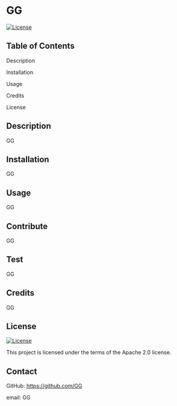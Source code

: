 
 

  # GG
 
  [![License](https://img.shields.io/badge/License-Apache_2.0-blue.svg)](https://opensource.org/licenses/Apache-2.0)
 
  ## Table of Contents
  
  Description

  Installation
  
  Usage
  
  Credits
  
  License
  
  ## Description
  GG

  ## Installation
  GG

  ## Usage
  GG
  
  ## Contribute
  GG

  ## Test
  GG
  
  ## Credits
  GG

  ## License
  [![License](https://img.shields.io/badge/License-Apache_2.0-blue.svg)](https://opensource.org/licenses/Apache-2.0)
  
  This project is licensed under the terms of the Apache 2.0 license.

  ## Contact
  GitHub: https://github.com/GG
  
  email: GG
  
